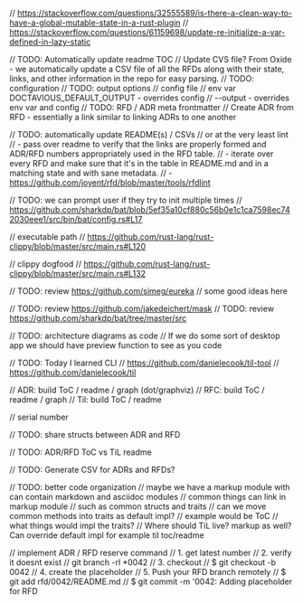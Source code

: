 
// https://stackoverflow.com/questions/32555589/is-there-a-clean-way-to-have-a-global-mutable-state-in-a-rust-plugin
// https://stackoverflow.com/questions/61159698/update-re-initialize-a-var-defined-in-lazy-static

// TODO: Automatically update readme TOC
// Update CVS file? From Oxide - we automatically update a CSV file of all the RFDs along with their state, links, and other information in the repo for easy parsing.
// TODO: configuration
// TODO: output options
// config file
// env var DOCTAVIOUS_DEFAULT_OUTPUT - overrides config
// --output  - overrides env var and config
// TODO: RFD / ADR meta frontmatter
// Create ADR from RFD - essentially a link similar to linking ADRs to one another

// TODO: automatically update README(s) / CSVs
// or at the very least lint
// - pass over readme to verify that the links are properly formed and ADR/RFD numbers appropriately used in the RFD table.
// - iterate over every RFD and make sure that it's in the table in README.md and in a matching state and with sane metadata.
// - https://github.com/joyent/rfd/blob/master/tools/rfdlint

// TODO: we can prompt user if they try to init multiple times
// https://github.com/sharkdp/bat/blob/5ef35a10cf880c56b0e1c1ca7598ec742030eee1/src/bin/bat/config.rs#L17

// executable path
// https://github.com/rust-lang/rust-clippy/blob/master/src/main.rs#L120

// clippy dogfood
// https://github.com/rust-lang/rust-clippy/blob/master/src/main.rs#L132

// TODO: review https://github.com/simeg/eureka
// some good ideas here

// TODO: review https://github.com/jakedeichert/mask
// TODO: review https://github.com/sharkdp/bat/tree/master/src

// TODO: architecture diagrams as code
// If we do some sort of desktop app we should have preview function to see as you code

// TODO: Today I learned CLI
// https://github.com/danielecook/til-tool
// https://github.com/danielecook/til

// ADR: build ToC / readme / graph (dot/graphviz)
// RFC: build ToC / readme / graph
// Til: build ToC / readme

// serial number

// TODO: share structs between ADR and RFD

// TODO: ADR/RFD ToC vs TiL readme

// TODO: Generate CSV for ADRs and RFDs?

// TODO: better code organization
// maybe we have a markup module with can contain markdown and asciidoc modules
// common things can link in markup module
// such as common structs and traits
// can we move common methods into traits as default impl?
// example would be ToC
// what things would impl the traits?
// Where should TiL live? markup as well? Can override default impl for example til toc/readme

// implement ADR / RFD reserve command
// 1. get latest number
// 2. verify it doesnt exist
// git branch -rl *0042
// 3. checkout
// $ git checkout -b 0042
// 4. create the placeholder
// 5. Push your RFD branch remotely
// $ git add rfd/0042/README.md
// $ git commit -m '0042: Adding placeholder for RFD <Title>'
// $ git push origin 0042

// add command to automatically update README on master as a git hook
// After your branch is pushed, the table in the README on the master branch will update automatically with the new RFD.

integrate tera in our templates

integrate unified/remark to build/edit AST while we work on marcup


